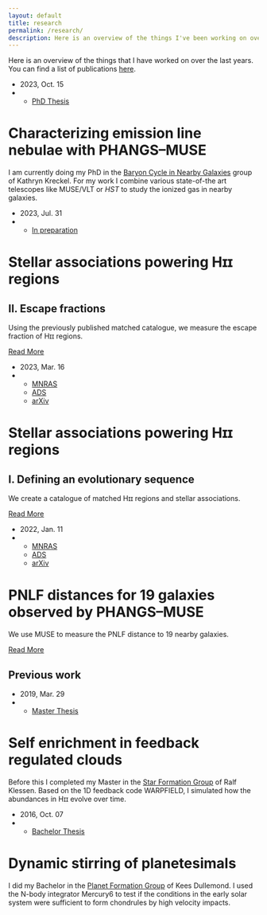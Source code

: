 ```yaml
---
layout: default
title: research
permalink: /research/
description: Here is an overview of the things I've been working on over the last years
---
```


Here is an overview of the things that I have worked on over the last years. You can find a list of publications [here](/research/publications).


<div class="blog-card alt">
<div class="meta">
    <div class="photo" style="background-image: url(/assets/img/NGC4303.jpg)"></div>
    <ul class="details">
    <li class="date">2023, Oct. 15</li>
    <li class="tags">
        <ul>
        <li><a href="#">PhD Thesis</a></li>
        </ul>
    </li>
    </ul>
</div>
<div class="description">
    <h1>Characterizing emission line nebulae with PHANGS–MUSE</h1>
    <p>I am currently doing my PhD in the <a href="https://wwwstaff.ari.uni-heidelberg.de/kkreckel/">Baryon Cycle in Nearby Galaxies</a> group of Kathryn Kreckel. For my work I combine various state-of-the art telescopes like MUSE/VLT or <i>HST</i> to study the ionized gas in nearby galaxies.</p>
</div>
</div>


<div class="blog-card">
<div class="meta">
    <div class="photo" style="background-image: url(/assets/img/escape_fraction.png)"></div>
    <ul class="details">
    <li class="date">2023, Jul. 31</li>
    <li class="tags">
        <ul>
        <li><a href="#">In preparation</a></li>
        </ul>
    </li>
    </ul>
</div>
<div class="description">
    <h1>Stellar associations powering Hɪɪ regions</h1>
    <h2>II. Escape fractions</h2>
    <p>Using the previously published matched catalogue, we measure the escape fraction of Hɪɪ regions.</p>
    <p class="read-more">
    <a href="/research/escape_fractions">Read More</a>
    </p>
</div>
</div>

<div class="blog-card alt">
<div class="meta">
    <div class="photo" style="background-image: url(/assets/img/HII_region_evolution.jpg)"></div>
    <ul class="details">
    <li class="date">2023, Mar. 16</li>
    <li class="tags">
        <ul>
        <li><a href="http://dx.doi.org/10.1093/mnras/stad878">MNRAS</a></li>
        <li><a href="https://ui.adsabs.harvard.edu/abs/arXiv:2303.12101">ADS</a></li>
        <li><a href="https://arxiv.org/abs/2303.12101">arXiv</a></li>
        </ul>
    </li>
    </ul>
</div>
<div class="description">
    <h1>Stellar associations powering Hɪɪ regions</h1>
    <h2>I. Defining an evolutionary sequence</h2>
    <p>We create a catalogue of matched Hɪɪ regions and stellar associations.</p>
    <p class="read-more">
    <a href="/research/evolution">Read More</a>
    </p>
</div>
</div>

<div class="blog-card">
<div class="meta">
    <div class="photo" style="background-image: url(/assets/img/pnlf_single.png)"></div>
    <ul class="details">
    <!--<li class="author"><a href="#">Fabian Scheuermann</a></li>-->
    <li class="date">2022, Jan. 11</li>
    <li class="tags">
        <ul>
        <li><a href="http://dx.doi.org/10.1093/mnras/stac110">MNRAS</a></li>
        <li><a href="https://ui.adsabs.harvard.edu/abs/2022MNRAS.511.6087S">ADS</a></li>
        <li><a href="https://arxiv.org/abs/2201.04641">arXiv</a></li>
        </ul>
    </li>
    </ul>
</div>
<div class="description">
    <h1>PNLF distances for 19 galaxies observed by PHANGS–MUSE</h1>
    <p>We use MUSE to measure the PNLF distance to 19 nearby galaxies.</p>
    <p class="read-more">
    <a href="/research/pnlf">Read More</a>
    </p>
</div>
</div>


## Previous work

<div class="blog-card alt">
<div class="meta">
    <div class="photo" style="background-image: url(/assets/img/msc_thesis.png)"></div>
    <ul class="details">
    <li class="date">2019, Mar. 29</li>
    <li class="tags">
        <ul>
        <li><a href="#">Master Thesis</a></li>
        </ul>
    </li>
    </ul>
</div>
<div class="description">
    <h1>Self enrichment in feedback regulated clouds</h1>
    <p>Before this I completed my Master in the <a href="http://klessen.org/">Star Formation Group</a> of Ralf Klessen. Based on the 1D feedback code WARPFIELD, I simulated how the abundances in Hɪɪ evolve over time. </p>
</div>
</div>


<div class="blog-card">
<div class="meta">
    <div class="photo" style="background-image: url(/assets/img/bsc_thesis.png)"></div>
    <ul class="details">
    <li class="date">2016, Oct. 07</li>
    <li class="tags">
        <ul>
        <li><a href="#">Bachelor Thesis</a></li>
        </ul>
    </li>
    </ul>
</div>
<div class="description">
    <h1>Dynamic stirring of planetesimals</h1>
    <p>I did my Bachelor in the <a href="http://www.ita.uni-heidelberg.de/~dullemond/">Planet Formation Group</a> of Kees Dullemond. I used the N-body integrator Mercury6 to test if the conditions in the early solar system were sufficient to form chondrules by high velocity impacts.</p>
</div>
</div>
